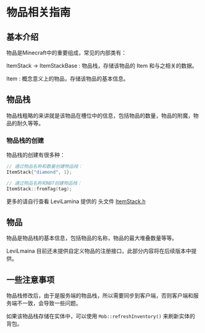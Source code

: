 # 物品相关指南

## 基本介绍

物品是Minecraft中的重要组成，常见的内部类有：

ItemStack -> ItemStackBase : 物品栈，存储该物品的 Item 和与之相关的数据。

Item : 概念意义上的物品，存储该物品的基本信息。


## 物品栈

物品栈粗略的来讲就是该物品在槽位中的信息，包括物品的数量，物品的附魔，物品的耐久等等。

### 物品栈的创建

物品栈的创建有很多种：

```cpp
// 通过物品名称和数量创建物品栈：
ItemStack{"diamond", 1};

// 通过物品名称和NBT创建物品栈：
ItemStack::fromTag(tag);
```
更多的请自行查看 LeviLamina 提供的 头文件 [ItemStack.h](https://github.com/LiteLDev/LeviLamina/blob/develop/src/mc/world/item/registry/ItemStack.h#L12)

## 物品

物品是物品栈的基本信息，包括物品的名称，物品的最大堆叠数量等等。

LeviLmaina 目前还未提供自定义物品的注册接口，此部分内容将在后续版本中提供。

## 一些注意事项

物品栈修改后，由于是服务端的物品栈，所以需要同步到客户端，否则客户端和服务端不一致，会导致一些问题。

如果该物品栈存储在实体中，可以使用 `Mob::refreshInventory()` 来刷新实体的背包。
